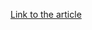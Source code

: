 [Link to the article](https://malwaretech.com/2023/12/an-introduction-to-bypassing-user-mode-edr-hooks.html)

